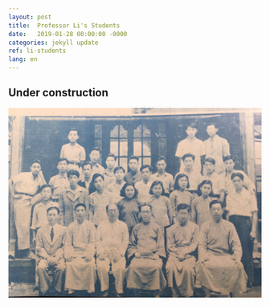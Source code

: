 ```yaml
---
layout: post
title:  Professor Li's Students
date:   2019-01-28 00:00:00 -0000
categories: jekyll update
ref: li-students
lang: en
---
```


<h2>Under construction</h2>

![image](/assets/imgs/prof-li-chinese-studies-class.JPG "Beijing Normal University Chinese Study Teacher's Training Class 1949")

